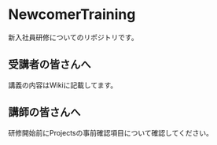 # NewcomerTraining
新入社員研修についてのリポジトリです。  

## 受講者の皆さんへ  
講義の内容はWikiに記載してます。

## 講師の皆さんへ  
研修開始前にProjectsの事前確認項目について確認してください。  

